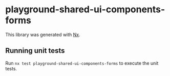 # playground-shared-ui-components-forms

This library was generated with [Nx](https://nx.dev).

## Running unit tests

Run `nx test playground-shared-ui-components-forms` to execute the unit tests.

